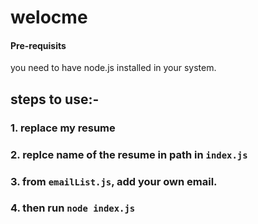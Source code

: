 # welocme

#### Pre-requisits

you need to have node.js installed in your system.

## steps to use:-

### 1. replace my resume

### 2. replce name of the resume in path in ```index.js```

### 3. from `emailList.js`, add your own email.

### 4. then run ```node index.js```
